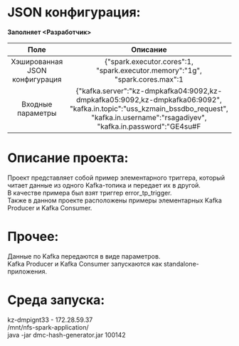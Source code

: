 
# JSON конфигурация:
**Заполняет <Разработчик>**

| Поле | Описание  |
| :---:   | :-: |
| Хэшированная JSON конфигурация | {"spark.executor.cores":1, <br/>"spark.executor.memory":"1g", <br/>"spark.cores.max":1 |
| Входные параметры | {"kafka.server":"kz-dmpkafka04:9092,kz-dmpkafka05:9092,kz-dmpkafka06:9092",<br/>"kafka.in.topic":"uss_kzmain_bssdbo_request",<br/>"kafka.in.username":"rsagadiyev",<br/>"kafka.in.password":"GE4su#F|",<br/>"kafka.in.groupid":"rsagadiyev",<br/>"kafka.out.topic":"rsagadiyev",<br/>"kafka.out.username":"rsagadiyev",<br/>"kafka.out.password":"GE4su#F|"} |


# Описание проекта:
Проект представляет собой пример элементарного триггера, который читает данные из одного Kafka-топика и передает их в другой.
<br/>В качестве примера был взят триггер error_tp_trigger.
<br/>Также в данном проекте расположены примеры элементарных Kafka Producer и Kafka Consumer.


# Прочее:
Данные по Kafka передаются в виде параметров.
<br/>Kafka Producer и Kafka Consumer запускаются как standalone-приложения.


# Среда запуска:
kz-dmpignt33 - 172.28.59.37
<br/>/mnt/nfs-spark-application/
<br/>java -jar dmc-hash-generator.jar 100142